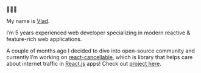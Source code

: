 👋👋👋

My name is [Vlad](https://www.linkedin.com/in/vladyslav-ohirenko).

I’m 5 years experienced web developer specializing in modern reactive & feature-rich web applications.

A couple of months ago I decided to dive into open-source community and currently I’m working on [react-cancellable](https://www.npmjs.com/package/react-cancelable), which is library that helps care about internet traffic in [React.js](https://reactjs.org/) apps! Check out [project here](https://github.com/vladagurets/react-cancelable).

<!-- ![Used languages](https://github-readme-stats.vercel.app/api/top-langs/?username=vladagurets&layout=compact) -->
<!-- ![](https://github-readme-stats.vercel.app/api?username=vladagurets&show_icons=true&include_all_commits=true&count_private=true&hide=contribs,prs,issues) -->
